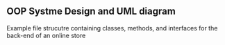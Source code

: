 ## OOP Systme Design and UML diagram

Example file strucutre containing classes, methods, and interfaces for the back-end of an online store

